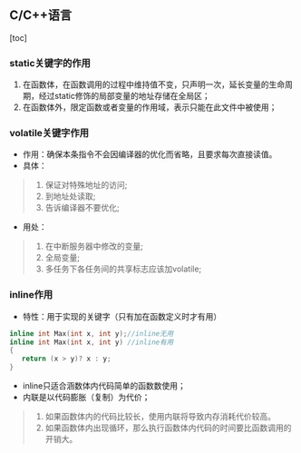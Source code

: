 ## C/C++语言
[toc]
### static关键字的作用
1. 在函数体，在函数调用的过程中维持值不变，只声明一次，延长变量的生命周期，经过static修饰的局部变量的地址存储在全局区；
2. 在函数体外，限定函数或者变量的作用域，表示只能在此文件中被使用；

### volatile关键字作用

* 作用：确保本条指令不会因编译器的优化而省略，且要求每次直接读值。
* 具体：
> 1. 保证对特殊地址的访问;
> 2. 到地址处读取;
> 3. 告诉编译器不要优化;
* 用处：
> 1. 在中断服务器中修改的变量;
> 2. 全局变量;
> 3. 多任务下各任务间的共享标志应该加volatile;

### inline作用

* 特性：用于实现的关键字（只有加在函数定义时才有用）
```C
inline int Max(int x, int y);//inline无用
inline int Max(int x, int y) //inline有用
{
   return (x > y)? x : y;
}
```
* inline只适合涵数体内代码简单的函数数使用；
* 内联是以代码膨胀（复制）为代价；
> 1. 如果函数体内的代码比较长，使用内联将导致内存消耗代价较高。
> 2. 如果函数体内出现循环，那么执行函数体内代码的时间要比函数调用的开销大。



  

